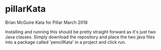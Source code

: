# pillarKata
Brian McGuire Kata for Pillar March 2018

Installing and running this should be pretty straight forward as it's just two Java classes. Simply download the repository and place the two java files into a package called 'pencilKata' in a project and click run. 
